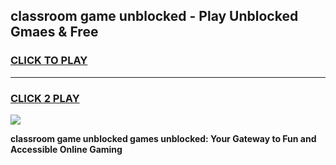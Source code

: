 
## classroom game unblocked - Play Unblocked Gmaes & Free
<h3>
<a href="https://news.freeplayer.one?title=classroom_game_unblocked&ref=23F">CLICK TO PLAY</a></h3>
<hr>

<h3>
<a href="https://news.freeplayer.one?title=classroom_game_unblocked&ref=23F">CLICK 2 PLAY</a>
  
</h3>

<a href="https://news.freeplayer.one?title=classroom_game_unblocked&ref=23F/"><img src="https://clearcache.store/games.png"></a>


**classroom game unblocked games unblocked: Your Gateway to Fun and Accessible Online Gaming**
